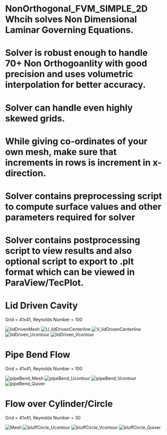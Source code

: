 # NonOrthogonal_FVM_SIMPLE_2D Whcih solves Non Dimensional Laminar Governing Equations.
# Solver is robust enough to handle 70+ Non Orthogoanlity with good precision and uses volumetric interpolation for better accuracy.
# Solver can handle even highly skewed grids.
# While giving co-ordinates of your own mesh, make sure that increments in rows is increment in x-direction.
# Solver contains preprocessing script to compute surface values and other parameters required for solver
# Solver contains postprocessing script to view results and also optional script to export to .plt format which can be viewed in ParaView/TecPlot.

# Lid Driven Cavity

Grid = 41x41, Reynolds Number = 100

![lidDrivenMesh](https://user-images.githubusercontent.com/68074795/87076912-ff4a2980-c23f-11ea-830e-40782b578a3e.jpg)
![U_lidDrivenCenterline](https://user-images.githubusercontent.com/68074795/87076982-1ab53480-c240-11ea-909d-4c06be902219.jpg)
![V_lidDrivenCenterline](https://user-images.githubusercontent.com/68074795/87076991-1c7ef800-c240-11ea-8f52-3b1da35024fb.jpg)
![lidDriven_Ucontour](https://user-images.githubusercontent.com/68074795/87077059-31f42200-c240-11ea-85ed-d870f1a96aff.jpg)
![lidDriven_Vcontour](https://user-images.githubusercontent.com/68074795/87077066-33bde580-c240-11ea-9d3a-78cf1067addb.jpg)

# Pipe Bend Flow

Grid = 41x41, Reynolds Number = 100

![pipeBend_Mesh](https://user-images.githubusercontent.com/68074795/87077113-433d2e80-c240-11ea-9bf5-3f87f694b17d.jpg)
![pipeBend_Ucontour](https://user-images.githubusercontent.com/68074795/87077132-49330f80-c240-11ea-9fa2-728268c7a890.jpg)
![pipeBend_Vcontour](https://user-images.githubusercontent.com/68074795/87077138-49cba600-c240-11ea-9965-3343973f74cd.jpg)
![pipeBend_Quiver](https://user-images.githubusercontent.com/68074795/87077126-47694c00-c240-11ea-8a3f-b925a70782f4.jpg)


# Flow over Cylinder/Circle  

Grid = 41x41, Reynolds Number = 30

![Mesh](https://user-images.githubusercontent.com/68074795/87077210-6ec01900-c240-11ea-825b-cbd5afc73c0d.gif)
![bluffCircle_Ucontour](https://user-images.githubusercontent.com/68074795/87077227-74b5fa00-c240-11ea-9c96-1aa05da6ff4b.jpg)
![bluffCircle_Vcontour](https://user-images.githubusercontent.com/68074795/87077229-75e72700-c240-11ea-892c-9aae297aa501.jpg)
![bluffCircle_Quiver](https://user-images.githubusercontent.com/68074795/87077239-78498100-c240-11ea-879c-2751af173309.jpg)
